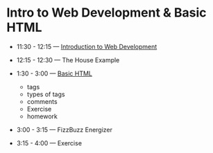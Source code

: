 # Intro to Web Development & Basic HTML 
- 11:30 - 12:15 — [Introduction to Web Development](https://github.com/gazaskygeeks/women-crash-course/blob/master/coursebook/session-00/intro-to-web.md)
- 12:15 - 12:30 — The House Example
- 1:30 - 3:00 — [Basic HTML](https://btholt.github.io/intro-to-web-dev-v2/basic-html)
  - tags
  - types of tags
  - comments
  - Exercise
  - homework

- 3:00 - 3:15 — FizzBuzz Energizer
- 3:15 - 4:00 — Exercise
